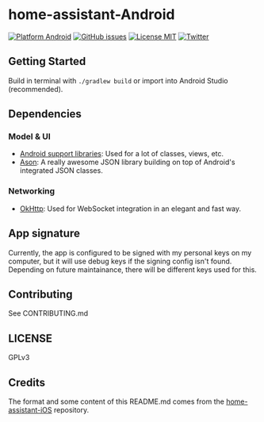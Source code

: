 home-assistant-Android
======================

[![Platform Android](https://img.shields.io/badge/Platform-Android-6ab344.svg?style=flat)](https://developer.android.com/)
[![GitHub issues](https://img.shields.io/github/issues/Maxr1998/home-assistant-Android.svg)](https://github.com/Maxr1998/home-assistant-Android/issues)
[![License MIT](https://img.shields.io/badge/license-GPLv3-red.svg?style=flat)](https://github.com/Maxr1998/home-assistant-Android/blob/master/LICENSE)
[![Twitter](https://img.shields.io/twitter/url/https/twitter.com/home_assistant.svg?style=social)](https://twitter.com/home_assistant)

## Getting Started

Build in terminal with `./gradlew build` or import into Android Studio (recommended).

## Dependencies

### Model & UI

- [Android support libraries](https://developer.android.com/topic/libraries/support-library/index.html): Used for a lot of classes, views, etc.
- [Ason](https://github.com/afollestad/ason): A really awesome JSON library building on top of Android's integrated JSON classes.

### Networking

- [OkHttp](http://square.github.io/okhttp/): Used for WebSocket integration in an elegant and fast way.

## App signature

Currently, the app is configured to be signed with my personal keys on my computer, but it will use debug keys if the signing config isn't found.
Depending on future maintainance, there will be different keys used for this.

## Contributing

See CONTRIBUTING.md

## LICENSE

GPLv3

## Credits

The format and some content of this README.md comes from the [home-assistant-iOS](https://github.com/home-assistant/home-assistant-iOS) repository.

